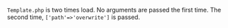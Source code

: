 `Template.php` is two times load.
No arguments are passed the first time.
The second time, `['path'=>'overwrite']` is passed.
